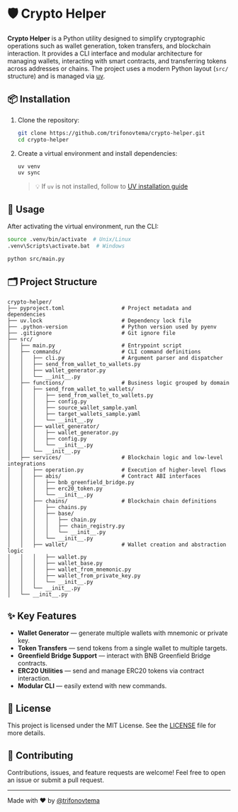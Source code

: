 # 🛡️ Crypto Helper

**Crypto Helper** is a Python utility designed to simplify cryptographic operations such as wallet generation, token transfers, and blockchain interaction. It provides a CLI interface and modular architecture for managing wallets, interacting with smart contracts, and transferring tokens across addresses or chains. The project uses a modern Python layout (`src/` structure) and is managed via [uv](https://github.com/astral-sh/uv).

## 📦 Installation

1. Clone the repository:

   ```bash
   git clone https://github.com/trifonovtema/crypto-helper.git
   cd crypto-helper
   ```

2. Create a virtual environment and install dependencies:

   ```bash
   uv venv
   uv sync
   ```

   > 💡 If `uv` is not installed, follow to [UV installation guide](https://docs.astral.sh/uv/getting-started/installation/)

## 🚀 Usage

After activating the virtual environment, run the CLI:

```bash
source .venv/bin/activate  # Unix/Linux
.venv\Scripts\activate.bat  # Windows

python src/main.py
```

## 🗂️ Project Structure

```
crypto-helper/
├── pyproject.toml                  # Project metadata and dependencies
├── uv.lock                         # Dependency lock file
├── .python-version                 # Python version used by pyenv
├── .gitignore                      # Git ignore file
├── src/
│   ├── main.py                     # Entrypoint script
│   ├── commands/                   # CLI command definitions
│   │   ├── cli.py                  # Argument parser and dispatcher
│   │   ├── send_from_wallet_to_wallets.py
│   │   ├── wallet_generator.py
│   │   └── __init__.py
│   ├── functions/                  # Business logic grouped by domain
│   │   ├── send_from_wallet_to_wallets/
│   │   │   ├── send_from_wallet_to_wallets.py
│   │   │   ├── config.py
│   │   │   ├── source_wallet_sample.yaml
│   │   │   ├── target_wallets_sample.yaml
│   │   │   └── __init__.py
│   │   ├── wallet_generator/
│   │   │   ├── wallet_generator.py
│   │   │   ├── config.py
│   │   │   └── __init__.py
│   │   └── __init__.py
│   ├── services/                   # Blockchain logic and low-level integrations
│   │   ├── operation.py            # Execution of higher-level flows
│   │   ├── abis/                   # Contract ABI interfaces
│   │   │   ├── bnb_greenfield_bridge.py
│   │   │   ├── erc20_token.py
│   │   │   └── __init__.py
│   │   ├── chains/                 # Blockchain chain definitions
│   │   │   ├── chains.py
│   │   │   ├── base/
│   │   │   │   ├── chain.py
│   │   │   │   ├── chain_registry.py
│   │   │   │   └── __init__.py
│   │   │   └── __init__.py
│   │   ├── wallet/                 # Wallet creation and abstraction logic
│   │   │   ├── wallet.py
│   │   │   ├── wallet_base.py
│   │   │   ├── wallet_from_mnemonic.py
│   │   │   ├── wallet_from_private_key.py
│   │   │   └── __init__.py
│   │   └── __init__.py
│   └── __init__.py
```

## ✨ Key Features

* **Wallet Generator** — generate multiple wallets with mnemonic or private key.
* **Token Transfers** — send tokens from a single wallet to multiple targets.
* **Greenfield Bridge Support** — interact with BNB Greenfield Bridge contracts.
* **ERC20 Utilities** — send and manage ERC20 tokens via contract interaction.
* **Modular CLI** — easily extend with new commands.

## 📄 License

This project is licensed under the MIT License.
See the [LICENSE](LICENSE.md) file for more details.

## 🤝 Contributing

Contributions, issues, and feature requests are welcome!
Feel free to open an issue or submit a pull request.

---

Made with ❤️ by [@trifonovtema](https://github.com/trifonovtema)
